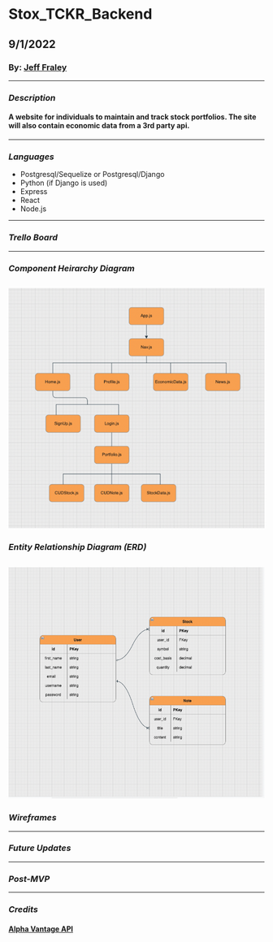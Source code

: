 # Stox_TCKR_Backend

## 9/1/2022

### By:  [Jeff Fraley](https://github.com/frank-booth)

---

### _Description_

#### A website for individuals to maintain and track stock portfolios. The site will also contain economic data from a 3rd party api.

---

### _Languages_

- Postgresql/Sequelize or Postgresql/Django
- Python (if Django is used)
- Express
- React
- Node.js

---

### _Trello Board_

---
### _Component Heirarchy Diagram_
![Image](assets/CHD.png)
---
### _Entity Relationship Diagram (ERD)_


![Image](assets/ERD.png)
---
### _Wireframes_

---
### _Future Updates_

---
### _Post-MVP_

---
### _Credits_

#### [Alpha Vantage API](https://www.alphavantage.co/)

